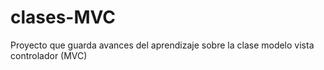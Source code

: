 # clases-MVC
Proyecto que guarda avances del aprendizaje sobre la clase modelo vista controlador (MVC)
